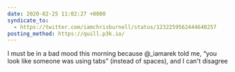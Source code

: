 ```yaml
---
date: 2020-02-25 11:02:27 +0000
syndicate_to:
  - https://twitter.com/iamchrisburnell/status/1232259562444640257
posting_method: https://quill.p3k.io/
---
```


I must be in a bad mood this morning because @_iamarek told me, “you look like someone was using tabs” (instead of spaces), and I can't disagree 

